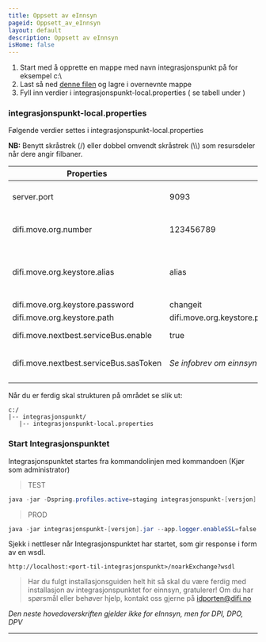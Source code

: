 ```yaml
---
title: Oppsett av eInnsyn 
pageid: Oppsett_av_eInnsyn 
layout: default
description: Oppsett av eInnsyn 
isHome: false
---
```


1. Start med å opprette en mappe med navn integrasjonspunkt på for eksempel c:\
2. Last så ned [denne filen](../resources/integrasjonspunkt-local.properties) og lagre i overnevnte mappe
3. Fyll inn verdier i integrasjonspunkt-local.properties ( se tabell under ) 

### integrasjonspunkt-local.properties

Følgende verdier settes i integrasjonspunkt-local.properties

**NB:** Benytt skråstrek (/) eller dobbel omvendt skråstrek (\\\\) som resursdeler når dere angir filbaner.

| Properties | Eksempel | Beskrivelse | 
| --- | --- | --- |
| server.port | 9093 | Portnummer integrasjonspunktet skal kjøre på (default 9093)  | 
| difi.move.org.number | 123456789 | Organisasjonsnummer til din organisasjon (9 siffer) | 
| difi.move.org.keystore.alias  | alias | Alias til virksomhetssertifikatet som brukes i integrasjonspunktet(case sensitivt) | 
| difi.move.org.keystore.password | changeit | Passord til keystore | 
| difi.move.org.keystore.path | difi.move.org.keystore.path=file:c:/integrasjonspunkt/keystore.jks | Path til .jks fil | 
| difi.move.nextbest.serviceBus.enable | true | Skru på bruk av eInnsynsmeldinger |
| difi.move.nextbest.serviceBus.sasToken | *Se infobrev om einnsyn* | Token som må brukes for tilang til meldingsformidler | 
| | | | 

Når du er ferdig skal strukturen på området se slik ut:
```
c:/
|-- integrasjonspunkt/
   |-- integrasjonspunkt-local.properties
```

### Start Integrasjonspunktet

Integrasjonspunktet startes fra kommandolinjen med kommandoen (Kjør som administrator)

> TEST
```powershell
java -jar -Dspring.profiles.active=staging integrasjonspunkt-[versjon].jar --app.logger.enableSSL=false 
```

> PROD
```powershell
java -jar integrasjonspunkt-[versjon].jar --app.logger.enableSSL=false 
```

Sjekk i nettleser når Integrasjonspunktet har startet, som gir response i form av en wsdl.

```
http://localhost:<port-til-integrasjonspunkt>/noarkExchange?wsdl
```


> Har du fulgt installasjonsguiden helt hit så skal du være ferdig med installasjon av integrasjonspunktet for einnsyn, gratulerer! Om du har spørsmål eller behøver hjelp, kontakt oss gjerne på <idporten@difi.no> 

*Den neste hovedoverskriften gjelder ikke for eInnsyn, men for DPI, DPO, DPV*

***
